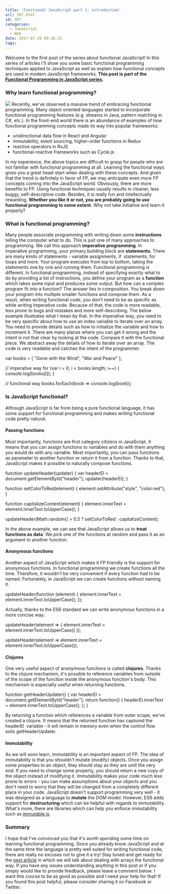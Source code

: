 ```yaml
---
title: 'Functional JavaScript part 1: introduction'
url: 307.html
id: 307
categories:
  - JavaScript
  - Web
date: 2017-07-29 09:36:31
tags:
---
```


Welcome to the first post of the series about functional JavaScript! In this series of articles I'll show you some basic functional programming techniques applied to JavaScript as well as explain how functional concepts are used in modern JavaScript frameworks. **This post is part of the [Functional Programming in JavaScript series](https://codewithstyle.info/functional-programming-javascript-plain-words/).**

### Why learn functional programming?

![](http://codewithstyle.info/wp-content/uploads/2017/07/javascript-300x300.png) Recently, we've observed a massive trend of embracing functional programming. Many object oriented languages started to incorporate functional programming features (e.g. streams in Java, pattern matching in C#, etc.). In the front-end world there is an abundance of examples of how functional programming concepts made its way into popular frameworks:

*   unidirectional data flow in React and Angular
*   immutability, event sourcing, higher-order functions in Redux
*   reactive operators in RxJS
*   functional-reactive frameworks such as Cycle.js

In my experience, the above topics are difficult to grasp for people who are not familiar with functional programming at all. Learning the functional ways gives you a great head-start when dealing with these concepts. And given that the trend is definitely in favor of FP, we may anticipate even more FP concepts coming into the JavaScript world. Obviously, there are more benefits to FP. Using functional techniques usually results in cleaner, less buggy, self-descriptive code. Besides, it is really fun and intellectually rewarding. **Whether you like it or not, you are probably going to use functional programming to some extent.** Why not take initiative and learn it properly?

### What is functional programming?

Many people associate programming with writing down some **instructions** telling the computer what to do. This is just one of many approaches to programming. We call this approach **imperative programming**. In imperative programming, your primary building block are **statements**. There are many kinds of statements - variable assignments, if  statements, for  loops and more. Your program executes from top to bottom, taking the statements one by one and running them. Functional programming is different. In functional programming, instead of specifying exactly what to do by providing a list of instructions, you define your program as a **function** which takes some input and produces some output. But how can a complex program fit into a function? The answer lies in composition. You break down your program into multiple smaller functions and compose them. As a result, when writing functional code, you don't need to be as specific as while writing imperative code. Because of that, the code is more readable, less prone to bugs and mistakes and more self-describing. The below example illustrates what I mean by that. In the imperative way, you need to be very specific about how to use an index variable to iterate over an array. You need to provide details such as how to initialize the variable and how to increment it. There are many places where you can get it wrong and the intent is not that clear by looking at the code. Compare it with the functional piece. We abstract away the details of how to iterate over an array. The code is very readable and catches the intent of the programmer.

var books = \[ "Gone with the Wind", "War and Peace" \];

// imperative way
for (var i = 0; i < books.length; i++) {
  console.log(books\[i\]);
}

// functional way
books.forEach(book => console.log(book));

### Is JavaScript functional?

Although JavaScript is far from being a pure functional language, it has some support for functional programming and makes writing functional code pretty natural.

#### Passing functions

Most importantly, functions are first category citizens in JavaScript. It means that you can assign functions to variables and do with them anything you would do with any variable. Most importantly, you can pass functions as parameter to another function or return it from a function. Thanks to that, JavaScript makes it possible to naturally compose functions.

function updateHeader(updater) {
  var headerEl = document.getElementById("header");
  updater(headerEl);
}

function setColorToRed(element) {
  element.setAttribute("style", "color:red");
}

function capitalizeContent(element) {
  element.innerText = element.innerText.toUpperCase();
}

updateHeader(Math.random() > 0.5 ? setColorToRed : capitalizeContent);

In the above example, we can see that JavaScript allows us to **treat functions as data**. We pick one of the functions at random and pass it as an argument to another function.

#### Anonymous functions

Another aspect of JavaScript which makes it FP friendly is the support for anonymous functions. In functional programming we create functions all the time. Therefore, it wouldn't be very convenient if every function had to be named. Fortunately, in JavaScript we can create functions without naming it.

updateHeader(function (element) {
  element.innerText = element.innerText.toUpperCase();
});

Actually, thanks to the ES6 standard we can write anonymous functions in a more concise way:

updateHeader(element => {
  element.innerText = element.innerText.toUpperCase()
});

updateHeader(element => element.innerText = element.innerText.toUpperCase());

#### Clojures

One very useful aspect of anonymous functions is called **clojures**. Thanks to the clojure mechanism, it's possible to reference variables from outside of the scope of the function inside the anonymous function's body. This mechanism is especially useful when returning functions.

function getHeaderUpdater() {
  var headerEl = document.getElementById("header");
  return function() {
    headerEl.innerText = element.innerText.toUpperCase();
  };
}

By returning a function which references a variable from outer scope, we've created a clojure. It means that the returned function has captured the headerEl  variable - it will remain in memory even when the control flow exits getHeaderUpdater.

#### Immutability

As we will soon learn, immutability is an important aspect of FP. The idea of immutability is that you shouldn't mutate (modify) objects. Once you assign some properties to an object, they should stay as they are until the very end. If you need to change some property, you should return a new copy of the object instead of modifying it. Immutability makes your code much less prone to errors - you can make assumptions about your objects and you don't need to worry that they will be changed from a completely different place in your code. JavaScript doesn't support programming very well - it was designed as a language to **mutate** the DOM model. However, ES6 adds support for **destructuring** which can be helpful with regards to immutability. What's more, there are libraries which can help you enforce immutability such as [immutable.js](https://facebook.github.io/immutable-js/).

### Summary

I hope that I've convinced you that it's worth spending some time on learning functional programming. Since you already know JavaScript and at the same time the language is pretty well suited for writing functional code, there are really no excuses not to give it a try! Stay tuned and get ready for the [next article](http://codewithstyle.info/functional-javascript-part-2-array-operations/) in which we will talk about dealing with arrays the functional way. If you have any issues understanding anything in this post or if you simply would like to provide feedback, please leave a comment below. I want this course to be as good as possible and I need your help for that! If you found this post helpful, please consider sharing it on Facebook or Twitter.